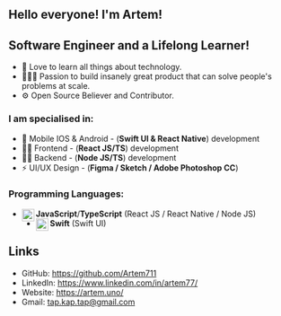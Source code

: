 ## Hello everyone! I'm Artem!

## Software Engineer and a Lifelong Learner!
- 📖 Love to learn all things about technology.
- 👷🏻‍♂️ Passion to build insanely great product that can solve people's problems at scale.
- ⚙ Open Source Believer and Contributor.

### I am specialised in:
- 📱 Mobile IOS & Android - (**Swift UI & React Native**) development
-  👨‍💻 Frontend - (**React JS/TS**) development
- 👨‍🔬 Backend - (**Node JS/TS**) development
- ⚡ UI/UX Design - (**Figma / Sketch / Adobe Photoshop CC**)

### Programming Languages: 
 - **JavaScript**/**TypeScript** <img align="left" alt="javascript" width="22px" src="https://cdn.jsdelivr.net/npm/simple-icons@v3/icons/javascript.svg"/> (React JS / React Native / Node JS)
 - **Swift** <img align="left" alt="swift" width="22px" src="https://cdn.jsdelivr.net/npm/simple-icons@v3/icons/swift.svg"/> (Swift UI)

## Links
- GitHub: https://github.com/Artem711
- LinkedIn: https://www.linkedin.com/in/artem77/
- Website: https://artem.uno/
- Gmail: tap.kap.tap@gmail.com
